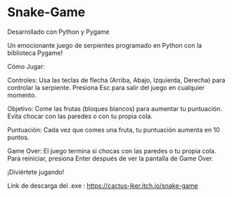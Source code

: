# Snake-Game

Desarrollado con Python y Pygame

Un emocionante juego de serpientes programado en Python con la biblioteca Pygame!

Cómo Jugar:

Controles:
Usa las teclas de flecha (Arriba, Abajo, Izquierda, Derecha) para controlar la serpiente.
Presiona Esc para salir del juego en cualquier momento.

Objetivo:
Come las frutas (bloques blancos) para aumentar tu puntuación.
Evita chocar con las paredes o con tu propia cola.

Puntuación:
Cada vez que comes una fruta, tu puntuación aumenta en 10 puntos.

Game Over:
El juego termina si chocas con las paredes o tu propia cola.
Para reiniciar, presiona Enter después de ver la pantalla de Game Over.

¡Diviértete jugando!

Link de descarga del .exe : https://cactus-jker.itch.io/snake-game
